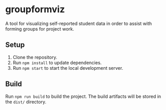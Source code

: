 # groupformviz

A tool for visualizing self-reported student data in order to
assist with forming groups for project work.

## Setup

1. Clone the repository.
2. Run `npm install` to update dependencies.
3. Run `npm start` to start the local development server.

## Build

Run `npm run build` to build the project.
The build artifacts will be stored in the `dist/` directory.
